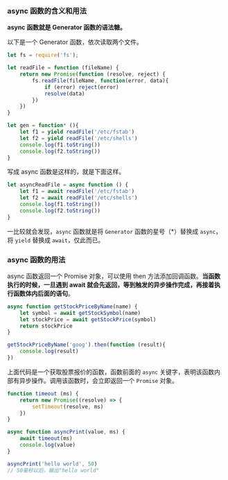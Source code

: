 ### async 函数的含义和用法

**async 函数就是 Generator 函数的语法糖。**

以下是一个 Generator 函数，依次读取两个文件。

```js
let fs = require('fs');

let readFile = function (fileName) {
    return new Promise(function (resolve, reject) {
        fs.readFile(fileName, function(error, data){
            if (error) reject(error)
            resolve(data)
        })
    })
}

let gen = function* (){
    let f1 = yield readFile('/etc/fstab')
    let f2 = yield readFile('/etc/shells')
    console.log(f1.toString())
    console.log(f2.toString())
}
```

写成 async 函数是这样的，就是下面这样。

```js
let asyncReadFile = async function () {
    let f1 = await readFile('/etc/fstab')
    let f2 = await readFile('/etc/shells')
    console.log(f1.toString())
    console.log(f2.toString())
}
```

一比较就会发现，`async` 函数就是将 `Generator` 函数的星号（*）替换成 `async`，将 `yield` 替换成 `await`，仅此而已。

### async 函数的用法

async 函数返回一个 Promise 对象，可以使用 then 方法添加回调函数。**当函数执行的时候，一旦遇到 await 就会先返回，等到触发的异步操作完成，再接着执行函数体内后面的语句**。

```js
async function getStockPriceByName(name) {
    let symbol = await getStockSymbol(name)
    let stockPrice = await getStockPrice(symbol)
    return stockPrice
}

getStockPriceByName('goog').then(function (result){
    console.log(result)
})
```

上面代码是一个获取股票报价的函数，函数前面的 `async` 关键字，表明该函数内部有异步操作。调用该函数时，会立即返回一个 `Promise` 对象。

```js
function timeout (ms) {
    return new Promise((resolve) => {
        setTimeout(resolve, ms)
    })
}

async function asyncPrint(value, ms) {
    await timeout(ms)
    console.log(value)
}

asyncPrint('hello world', 50)
// 50毫秒以后，输出"hello world"
```

